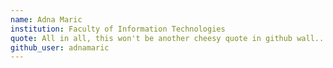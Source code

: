 ```yaml
---
name: Adna Maric
institution: Faculty of Information Technologies
quote: All in all, this won't be another cheesy quote in github wall..
github_user: adnamaric
---
```

